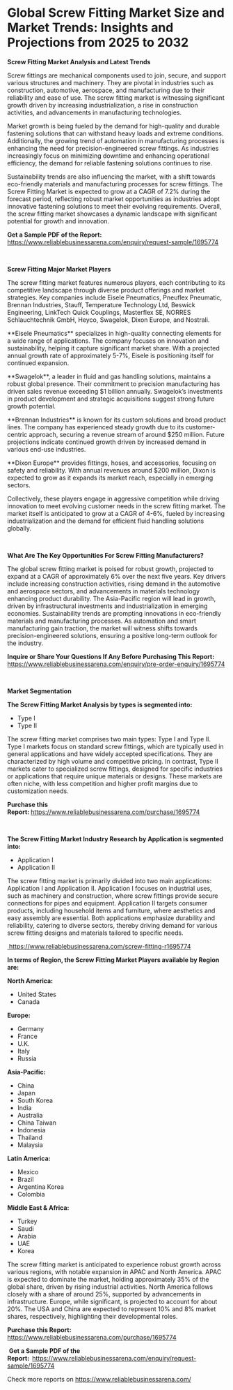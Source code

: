 <p><h1>Global Screw Fitting Market Size and Market Trends: Insights and Projections from 2025 to 2032</h1></p><p><strong>Screw Fitting Market Analysis and Latest Trends</strong></p>
<p><p>Screw fittings are mechanical components used to join, secure, and support various structures and machinery. They are pivotal in industries such as construction, automotive, aerospace, and manufacturing due to their reliability and ease of use. The screw fitting market is witnessing significant growth driven by increasing industrialization, a rise in construction activities, and advancements in manufacturing technologies.</p><p>Market growth is being fueled by the demand for high-quality and durable fastening solutions that can withstand heavy loads and extreme conditions. Additionally, the growing trend of automation in manufacturing processes is enhancing the need for precision-engineered screw fittings. As industries increasingly focus on minimizing downtime and enhancing operational efficiency, the demand for reliable fastening solutions continues to rise.</p><p>Sustainability trends are also influencing the market, with a shift towards eco-friendly materials and manufacturing processes for screw fittings. The Screw Fitting Market is expected to grow at a CAGR of 7.2% during the forecast period, reflecting robust market opportunities as industries adopt innovative fastening solutions to meet their evolving requirements. Overall, the screw fitting market showcases a dynamic landscape with significant potential for growth and innovation.</p></p>
<p><strong>Get a Sample PDF of the Report:&nbsp;</strong> <a href="https://www.reliablebusinessarena.com/enquiry/request-sample/1695774?utm_campaign=1841&utm_medium=2&utm_source=Github&utm_content=ia&utm_term=08012025&utm_id=screw-fitting">https://www.reliablebusinessarena.com/enquiry/request-sample/1695774</a></p>
<p>&nbsp;</p>
<p><strong>Screw Fitting Major Market Players</strong></p>
<p><p>The screw fitting market features numerous players, each contributing to its competitive landscape through diverse product offerings and market strategies. Key companies include Eisele Pneumatics, Pneuflex Pneumatic, Brennan Industries, Stauff, Temperature Technology Ltd, Beswick Engineering, LinkTech Quick Couplings, Masterflex SE, NORRES Schlauchtechnik GmbH, Heyco, Swagelok, Dixon Europe, and Nostrali.</p><p>**Eisele Pneumatics** specializes in high-quality connecting elements for a wide range of applications. The company focuses on innovation and sustainability, helping it capture significant market share. With a projected annual growth rate of approximately 5-7%, Eisele is positioning itself for continued expansion.</p><p>**Swagelok**, a leader in fluid and gas handling solutions, maintains a robust global presence. Their commitment to precision manufacturing has driven sales revenue exceeding $1 billion annually. Swagelok’s investments in product development and strategic acquisitions suggest strong future growth potential.</p><p>**Brennan Industries** is known for its custom solutions and broad product lines. The company has experienced steady growth due to its customer-centric approach, securing a revenue stream of around $250 million. Future projections indicate continued growth driven by increased demand in various end-use industries.</p><p>**Dixon Europe** provides fittings, hoses, and accessories, focusing on safety and reliability. With annual revenues around $200 million, Dixon is expected to grow as it expands its market reach, especially in emerging sectors.</p><p>Collectively, these players engage in aggressive competition while driving innovation to meet evolving customer needs in the screw fitting market. The market itself is anticipated to grow at a CAGR of 4-6%, fueled by increasing industrialization and the demand for efficient fluid handling solutions globally.</p></p>
<p>&nbsp;</p>
<p><strong>What Are The Key Opportunities For Screw Fitting Manufacturers?</strong></p>
<p><p>The global screw fitting market is poised for robust growth, projected to expand at a CAGR of approximately 6% over the next five years. Key drivers include increasing construction activities, rising demand in the automotive and aerospace sectors, and advancements in materials technology enhancing product durability. The Asia-Pacific region will lead in growth, driven by infrastructural investments and industrialization in emerging economies. Sustainability trends are prompting innovations in eco-friendly materials and manufacturing processes. As automation and smart manufacturing gain traction, the market will witness shifts towards precision-engineered solutions, ensuring a positive long-term outlook for the industry.</p></p>
<p><strong>Inquire or Share Your Questions If Any Before Purchasing This Report:</strong> <a href="https://www.reliablebusinessarena.com/enquiry/pre-order-enquiry/1695774?utm_campaign=1841&utm_medium=2&utm_source=Github&utm_content=ia&utm_term=08012025&utm_id=screw-fitting">https://www.reliablebusinessarena.com/enquiry/pre-order-enquiry/1695774</a></p>
<p>&nbsp;</p>
<p><strong>Market Segmentation</strong></p>
<p><strong>The Screw Fitting Market Analysis by types is segmented into:</strong></p>
<p><ul><li>Type I</li><li>Type II</li></ul></p>
<p><p>The screw fitting market comprises two main types: Type I and Type II. Type I markets focus on standard screw fittings, which are typically used in general applications and have widely accepted specifications. They are characterized by high volume and competitive pricing. In contrast, Type II markets cater to specialized screw fittings, designed for specific industries or applications that require unique materials or designs. These markets are often niche, with less competition and higher profit margins due to customization needs.</p></p>
<p><strong>Purchase this Report:&nbsp;</strong><a href="https://www.reliablebusinessarena.com/purchase/1695774?utm_campaign=1841&utm_medium=2&utm_source=Github&utm_content=ia&utm_term=08012025&utm_id=screw-fitting">https://www.reliablebusinessarena.com/purchase/1695774</a></p>
<p>&nbsp;</p>
<p><strong>The Screw Fitting Market Industry Research by Application is segmented into:</strong></p>
<p><ul><li>Application I</li><li>Application II</li></ul></p>
<p><p>The screw fitting market is primarily divided into two main applications: Application I and Application II. Application I focuses on industrial uses, such as machinery and construction, where screw fittings provide secure connections for pipes and equipment. Application II targets consumer products, including household items and furniture, where aesthetics and easy assembly are essential. Both applications emphasize durability and reliability, catering to diverse sectors, thereby driving demand for various screw fitting designs and materials tailored to specific needs.</p></p>
<p><a href="https://www.reliablebusinessarena.com/screw-fitting-r1695774?utm_campaign=1841&utm_medium=2&utm_source=Github&utm_content=ia&utm_term=08012025&utm_id=screw-fitting">&nbsp;https://www.reliablebusinessarena.com/screw-fitting-r1695774</a></p>
<p><strong>In terms of Region, the Screw Fitting Market Players available by Region are:</strong></p>
<p>
    <p> <strong> North America: </strong>
        <ul>
            <li>United States</li>
            <li>Canada</li>
        </ul>
        </p> 
    <p> <strong> Europe: </strong>
        <ul>
            <li>Germany</li>
            <li>France</li>
            <li>U.K.</li>
            <li>Italy</li>
            <li>Russia</li>
        </ul>
        </p> 
    <p> <strong> Asia-Pacific: </strong>
        <ul>
            <li>China</li>
            <li>Japan</li>
            <li>South Korea</li>
            <li>India</li>
            <li>Australia</li>
            <li>China Taiwan</li>
            <li>Indonesia</li>
            <li>Thailand</li>
            <li>Malaysia</li>
        </ul>
        </p> 
    <p> <strong> Latin America: </strong>
        <ul>
            <li>Mexico</li>
            <li>Brazil</li>
            <li>Argentina Korea</li>
            <li>Colombia</li>
        </ul>
        </p> 
    <p> <strong> Middle East & Africa: </strong>
        <ul>
            <li>Turkey</li>
            <li>Saudi</li>
            <li>Arabia</li>
            <li>UAE</li>
            <li>Korea</li>
        </ul>
    </p>
    </p>
<p><p>The screw fitting market is anticipated to experience robust growth across various regions, with notable expansion in APAC and North America. APAC is expected to dominate the market, holding approximately 35% of the global share, driven by rising industrial activities. North America follows closely with a share of around 25%, supported by advancements in infrastructure. Europe, while significant, is projected to account for about 20%. The USA and China are expected to represent 10% and 8% market shares, respectively, highlighting their developmental roles.</p></p>
<p><strong>Purchase this Report: </strong><a href="https://www.reliablebusinessarena.com/purchase/1695774?utm_campaign=1841&utm_medium=2&utm_source=Github&utm_content=ia&utm_term=08012025&utm_id=screw-fitting">https://www.reliablebusinessarena.com/purchase/1695774</a></p>
<p>&nbsp;<strong>Get a Sample PDF of the Report:&nbsp;&nbsp;</strong><a href="https://www.reliablebusinessarena.com/enquiry/request-sample/1695774?utm_campaign=1841&utm_medium=2&utm_source=Github&utm_content=ia&utm_term=08012025&utm_id=screw-fitting">https://www.reliablebusinessarena.com/enquiry/request-sample/1695774</a></p>
<p><strong></strong></p>
<p>Check more reports on <a href="https://www.reliablebusinessarena.com/?utm_campaign=1841&utm_medium=2&utm_source=Github&utm_content=ia&utm_term=08012025&utm_id=screw-fitting">https://www.reliablebusinessarena.com/</a></p>